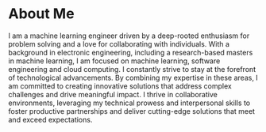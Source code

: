 # About Me

<script setup>
import { VPTeamMembers } from 'vitepress/theme'

const members = [
  {
    avatar: './assets/profile.jpg',
    name: 'Werner van der Merwe',
    title: 'Machine Learning Engineer',
    links: [
      { icon: 'github', link: 'https://github.com/wvdm1217' },
      { icon: 'linkedin', link: 'https://www.linkedin.com/in/werner-van-der-merwe/' },
      { icon: 'twitter', link: 'https://twitter.com/WernervanderMe6'}
    ]
  }
]
</script>

<VPTeamMembers size="small" :members="members" />


I am a machine learning engineer driven by a deep-rooted enthusiasm for problem solving and a love for collaborating with individuals. With a background in electronic engineering, including a research-based masters in machine learning, I am focused on machine learning, software engineering and cloud computing. I constantly strive to stay at the forefront of technological advancements. By combining my expertise in these areas, I am committed to creating innovative solutions that address complex challenges and drive meaningful impact. I thrive in collaborative environments, leveraging my technical prowess and interpersonal skills to foster productive partnerships and deliver cutting-edge solutions that meet and exceed expectations.
